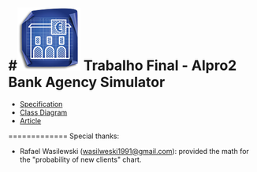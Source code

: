 #![Logo](src/resources/bank.png) Trabalho Final - Alpro2
  Bank Agency Simulator
=======
- [Specification](tf-2014-1.pdf)
- [Class Diagram](doc/diagram.png)
- [Article](doc/article.odt)

=============
Special thanks:
  - Rafael Wasilewski (<wasilweski1991@gmail.com>): provided the math for the "probability of new clients" chart.
